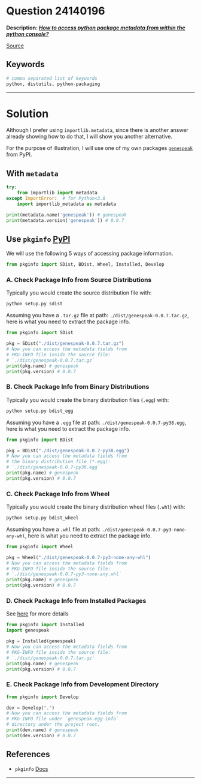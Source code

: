 # Question 24140196

**Description: [_How to access python package metadata from within the python console?_][#Q]**

[Source][#Q]

[#Q]: https://stackoverflow.com/questions/20683118/how-to-access-python-package-metadata-from-within-the-python-console

## Keywords

```bash
# comma separated list of keywords
python, distutils, python-packaging
```

---

# Solution

Although I prefer using `importlib.metadata`, since there is another answer already showing how to do that, I will show you another alternative.

For the purpose of illustration, I will use one of my own packages [`genespeak`](https://pypi.org/project/genespeak/) from PyPI.

## With `metadata`

```python
try:
    from importlib import metadata
except ImportError:  # for Python<3.8
    import importlib_metadata as metadata

print(metadata.name('genespeak')) # genespeak
print(metadata.version('genespeak')) # 0.0.7
```

## Use `pkginfo` [PyPI](https://pypi.org/project/pkginfo/)

We will use the following 5 ways of accessing package information.

```python
from pkginfo import SDist, BDist, Wheel, Installed, Develop
```

### A. Check Package Info from Source Distributions

Typically you would create the source distribution file with:

```sh
python setup.py sdist
```

Assuming you have a `.tar.gz` file at path: `./dist/genespeak-0.0.7.tar.gz`, here is what you need to extract the package info.

```python
from pkginfo import SDist

pkg = SDist("./dist/genespeak-0.0.7.tar.gz")
# Now you can access the metadata fields from 
# PKG-INFO file inside the source file:
# `./dist/genespeak-0.0.7.tar.gz`
print(pkg.name) # genespeak
print(pkg.version) # 0.0.7
```

### B. Check Package Info from Binary Distributions

Typically you would create the binary distribution files (`.egg`) with:

```sh
python setup.py bdist_egg
```

Assuming you have a `.egg` file at path: `./dist/genespeak-0.0.7-py38.egg`, here is what you need to extract the package info. 

```python
from pkginfo import BDist

pkg = BDist("./dist/genespeak-0.0.7-py38.egg")
# Now you can access the metadata fields from 
# the binary distribution file (*.egg):
# `./dist/genespeak-0.0.7-py38.egg`
print(pkg.name) # genespeak
print(pkg.version) # 0.0.7
```

### C. Check Package Info from Wheel

Typically you would create the binary distribution wheel files (`.whl`) with:

```sh
python setup.py bdist_wheel
```

Assuming you have a `.whl` file at path: `./dist/genespeak-0.0.7-py3-none-any-whl`, here is what you need to extract the package info.

```python
from pkginfo import Wheel

pkg = Wheel("./dist/genespeak-0.0.7-py3-none-any-whl")
# Now you can access the metadata fields from 
# PKG-INFO file inside the source file:
# `./dist/genespeak-0.0.7-py3-none-any.whl`
print(pkg.name) # genespeak
print(pkg.version) # 0.0.7
```

### D. Check Package Info from Installed Packages

See [here](https://pythonhosted.org/pkginfo/distributions.html#introspecting-installed-packages) for more details

```python
from pkginfo import Installed
import genespeak

pkg = Installed(genespeak)
# Now you can access the metadata fields from 
# PKG-INFO file inside the source file:
# `./dist/genespeak-0.0.7.tar.gz`
print(pkg.name) # genespeak
print(pkg.version) # 0.0.7
```

### E. Check Package Info from Development Directory

```python
from pkginfo import Develop

dev = Develop(".")
# Now you can access the metadata fields from 
# PKG-INFO file under `genespeak.egg-info` 
# directory under the project root.
print(dev.name) # genespeak
print(dev.version) # 0.0.7
```

## References

- `pkginfo` [Docs](https://pythonhosted.org/pkginfo/distributions.html#introspecting-source-distributions)


---
